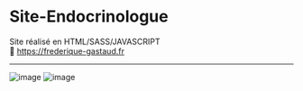 # Site-Endocrinologue
Site réalisé en HTML/SASS/JAVASCRIPT <br>
🔗 https://frederique-gastaud.fr
<hr>

![image](https://user-images.githubusercontent.com/54882222/151226798-b6f8d07c-55bc-447f-83e8-b4fbc5d0885e.png)
![image](https://user-images.githubusercontent.com/54882222/168574934-455f7a30-4111-460d-9ef1-5328bc3fcb39.png)
